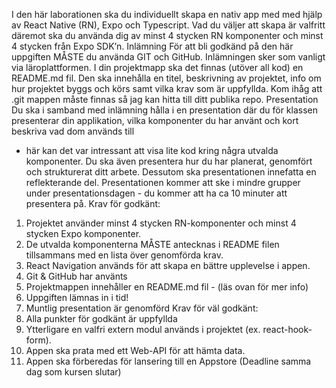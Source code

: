 I den här laborationen ska du individuellt skapa en nativ app med med hjälp av React
Native (RN), Expo och Typescript. Vad du väljer att skapa är valfritt däremot ska du
använda dig av minst 4 stycken RN komponenter och minst 4 stycken från Expo SDK’n.
Inlämning
För att bli godkänd på den här uppgiften MÅSTE du använda GIT och GitHub.
Inlämningen sker som vanligt via läroplattformen. I din projektmapp ska det finnas
(utöver all kod) en README.md fil. Den ska innehålla en titel, beskrivning av projektet,
info om hur projektet byggs och körs samt vilka krav som är uppfyllda. Kom ihåg att .git
mappen måste finnas så jag kan hitta till ditt publika repo.
Presentation
Du ska i samband med inlämning hålla i en presentation där du för klassen presenterar
din applikation, vilka komponenter du har använt och kort beskriva vad dom används till
- här kan det var intressant att visa lite kod kring några utvalda komponenter. Du ska
även presentera hur du har planerat, genomfört och strukturerat ditt arbete. Dessutom ska
presentationen innefatta en reflekterande del. Presentationen kommer att ske i mindre
grupper under presentationsdagen - du kommer att ha ca 10 minuter att presentera på.
Krav för godkänt:
1. Projektet använder minst 4 stycken RN-komponenter och minst 4 stycken Expo
komponenter.
2. De utvalda komponenterna MÅSTE antecknas i README filen tillsammans med en
lista över genomförda krav.
3. React Navigation används för att skapa en bättre upplevelse i appen.
4. Git & GitHub har använts
5. Projektmappen innehåller en README.md fil - (läs ovan för mer info)
6. Uppgiften lämnas in i tid!
7. Muntlig presentation är genomförd
Krav för väl godkänt:
1. Alla punkter för godkänt är uppfyllda
2. Ytterligare en valfri extern modul används i projektet (ex. react-hook-form).
3. Appen ska prata med ett Web-API för att hämta data.
4. Appen ska förberedas för lansering till en Appstore (Deadline samma dag som kursen
slutar)